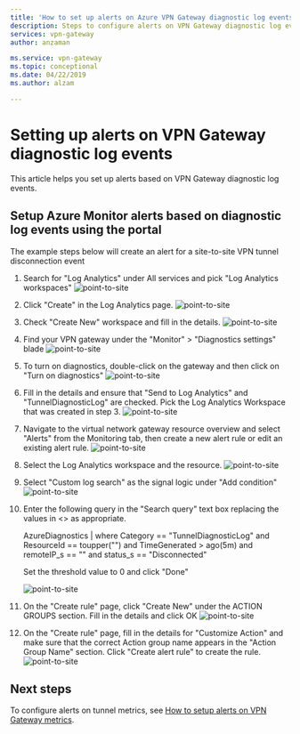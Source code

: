 ```yaml
---
title: 'How to set up alerts on Azure VPN Gateway diagnostic log events'
description: Steps to configure alerts on VPN Gateway diagnostic log events
services: vpn-gateway
author: anzaman

ms.service: vpn-gateway
ms.topic: conceptional
ms.date: 04/22/2019
ms.author: alzam

---
```

# Setting up alerts on VPN Gateway diagnostic log events

This article helps you set up alerts based on VPN Gateway diagnostic log events.


## <a name="setup"></a>Setup Azure Monitor alerts based on diagnostic log events using the portal

The example steps below will create an alert for a site-to-site VPN tunnel disconnection event



1. Search for "Log Analytics" under All services and pick "Log Analytics workspaces"
![point-to-site](./media/vpn-gateway-howto-setup-alerts-virtual-network-gateway-log/log-alert0.png "Create")

2. Click "Create" in the Log Analytics page.
![point-to-site](./media/vpn-gateway-howto-setup-alerts-virtual-network-gateway-log/log-alert1.png  "Select")

3. Check "Create New" workspace and fill in the details.
![point-to-site](./media/vpn-gateway-howto-setup-alerts-virtual-network-gateway-log/log-alert2.png  "Select")

4. Find your VPN gateway under the "Monitor" > "Diagnostics settings" blade
![point-to-site](./media/vpn-gateway-howto-setup-alerts-virtual-network-gateway-log/log-alert3.png  "Select")

5. To turn on diagnostics, double-click on the gateway and then click on "Turn on diagnostics"
![point-to-site](./media/vpn-gateway-howto-setup-alerts-virtual-network-gateway-log/log-alert4.png  "Select")

6. Fill in the details and ensure that "Send to Log Analytics" and "TunnelDiagnosticLog" are checked. Pick the Log Analytics Workspace that was created in step 3.
![point-to-site](./media/vpn-gateway-howto-setup-alerts-virtual-network-gateway-log/log-alert5.png  "Select")

7. Navigate to the virtual network gateway resource overview and select "Alerts" from the Monitoring tab, then create a new alert rule or edit an existing alert rule.
![point-to-site](./media/vpn-gateway-howto-setup-alerts-virtual-network-gateway-log/log-alert6.png  "Select")

8. Select the Log Analytics workspace and the resource.
![point-to-site](./media/vpn-gateway-howto-setup-alerts-virtual-network-gateway-log/log-alert7.png  "Select")

9. Select "Custom log search" as the signal logic under "Add condition"
![point-to-site](./media/vpn-gateway-howto-setup-alerts-virtual-network-gateway-log/log-alert8.png  "Select")

10. Enter the following query in the "Search query" text box replacing the values in <> as appropriate.

	AzureDiagnostics |
	where Category  == "TunnelDiagnosticLog" and ResourceId == toupper("<RESOURCEID OF GATEWAY>") and TimeGenerated > ago(5m) and
    remoteIP_s == "<REMOTE IP OF TUNNEL>" and status_s == "Disconnected"

    Set the threshold value to 0 and click "Done"

    ![point-to-site](./media/vpn-gateway-howto-setup-alerts-virtual-network-gateway-log/log-alert9.png  "Select")

11. On the "Create rule" page, click "Create New" under the ACTION GROUPS section. Fill in the details and click OK
![point-to-site](./media/vpn-gateway-howto-setup-alerts-virtual-network-gateway-log/log-alert10.png  "Select")

12. On the "Create rule" page, fill in the details for "Customize Action" and make sure that the correct Action group name appears in the "Action Group Name" section. Click "Create alert rule" to create the rule.
![point-to-site](./media/vpn-gateway-howto-setup-alerts-virtual-network-gateway-log/log-alert11.png  "Select")

## Next steps

To configure alerts on tunnel metrics, see [How to setup alerts on VPN Gateway metrics](vpn-gateway-howto-setup-alerts-virtual-network-gateway-metric.md).